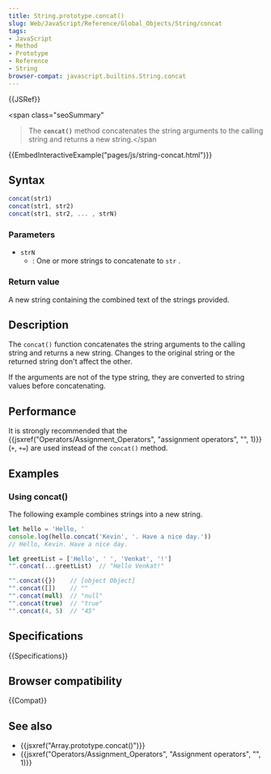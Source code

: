 ```yaml
---
title: String.prototype.concat()
slug: Web/JavaScript/Reference/Global_Objects/String/concat
tags:
- JavaScript
- Method
- Prototype
- Reference
- String
browser-compat: javascript.builtins.String.concat
---
```

{{JSRef}}

<span class="seoSummary"

> The <strong><code>concat()</code></strong> method concatenates the string
> arguments to the calling string and returns a new string.</span

{{EmbedInteractiveExample("pages/js/string-concat.html")}}

## Syntax

```js
concat(str1)
concat(str1, str2)
concat(str1, str2, ... , strN)
```

### Parameters

- `strN`
  - : One or more strings to concatenate to `str` .

### Return value

A new string containing the combined text of the strings provided.

## Description

The `concat()` function concatenates the string arguments to the calling string
and returns a new string. Changes to the original string or the returned string
don't affect the other.

If the arguments are not of the type string, they are converted to string values
before concatenating.

## Performance

It is strongly recommended that the
{{jsxref("Operators/Assignment_Operators",
  "assignment operators", "", 1)}}
(`+`, `+=`) are used instead of the `concat()` method.

## Examples

### Using concat()

The following example combines strings into a new string.

```js
let hello = 'Hello, '
console.log(hello.concat('Kevin', '. Have a nice day.'))
// Hello, Kevin. Have a nice day.

let greetList = ['Hello', ' ', 'Venkat', '!']
"".concat(...greetList)  // "Hello Venkat!"

"".concat({})    // [object Object]
"".concat([])    // ""
"".concat(null)  // "null"
"".concat(true)  // "true"
"".concat(4, 5)  // "45"
```

## Specifications

{{Specifications}}

## Browser compatibility

{{Compat}}

## See also

- {{jsxref("Array.prototype.concat()")}}
- {{jsxref("Operators/Assignment_Operators", "Assignment operators", "", 1)}}
